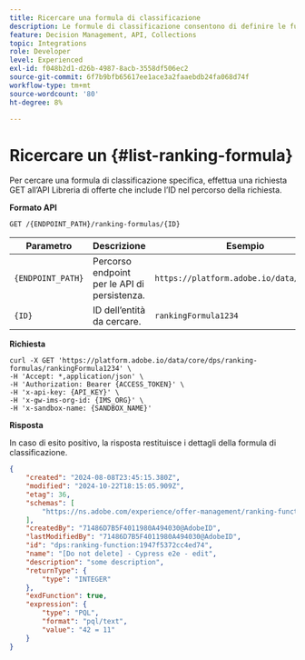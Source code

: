 ```yaml
---
title: Ricercare una formula di classificazione
description: Le formule di classificazione consentono di definire le funzioni per il punteggio, utilizzate per classificare gli elementi.
feature: Decision Management, API, Collections
topic: Integrations
role: Developer
level: Experienced
exl-id: f048b2d1-d26b-4987-8acb-3558df506ec2
source-git-commit: 6f7b9bfb65617ee1ace3a2faaebdb24fa068d74f
workflow-type: tm+mt
source-wordcount: '80'
ht-degree: 8%

---
```


# Ricercare un  {#list-ranking-formula}

Per cercare una formula di classificazione specifica, effettua una richiesta GET all’API Libreria di offerte che include l’ID nel percorso della richiesta.

**Formato API**

```http
GET /{ENDPOINT_PATH}/ranking-formulas/{ID}
```

| Parametro | Descrizione | Esempio |
| --------- | ----------- | ------- |
| `{ENDPOINT_PATH}` | Percorso endpoint per le API di persistenza. | `https://platform.adobe.io/data/core/dps` |
| `{ID}` | ID dell’entità da cercare. | `rankingFormula1234` |

**Richiesta**

```shell
curl -X GET 'https://platform.adobe.io/data/core/dps/ranking-formulas/rankingFormula1234' \
-H 'Accept: *,application/json' \
-H 'Authorization: Bearer {ACCESS_TOKEN}' \
-H 'x-api-key: {API_KEY}' \
-H 'x-gw-ims-org-id: {IMS_ORG}' \
-H 'x-sandbox-name: {SANDBOX_NAME}'
```

**Risposta**

In caso di esito positivo, la risposta restituisce i dettagli della formula di classificazione.

```json
{
    "created": "2024-08-08T23:45:15.380Z",
    "modified": "2024-10-22T18:15:05.909Z",
    "etag": 36,
    "schemas": [
        "https://ns.adobe.com/experience/offer-management/ranking-function"
    ],
    "createdBy": "71486D7B5F4011980A494030@AdobeID",
    "lastModifiedBy": "71486D7B5F4011980A494030@AdobeID",
    "id": "dps:ranking-function:1947f5372cc4ed74",
    "name": "[Do not delete] - Cypress e2e - edit",
    "description": "some description",
    "returnType": {
        "type": "INTEGER"
    },
    "exdFunction": true,
    "expression": {
        "type": "PQL",
        "format": "pql/text",
        "value": "42 = 11"
    }
}
```
